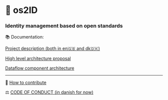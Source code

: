 # 🪪 os2ID
### Identity management based on open standards

📚 Documentation:

[Project description (both in en🇬🇧 and dk🇩🇰)](/docs/project_description.md)

[High level architecture proposal](/docs/High_Level_Architecture.md)

[Dataflow component architecture](/docs/Dataflow_component_architecture.md)

---
🎁 [How to contribute](CONTRIBUTING.md)

⚖️ [CODE OF CONDUCT (in danish for now)](https://github.com/OS2offdig/about/blob/main/CODE_OF_CONDUCT.md)
